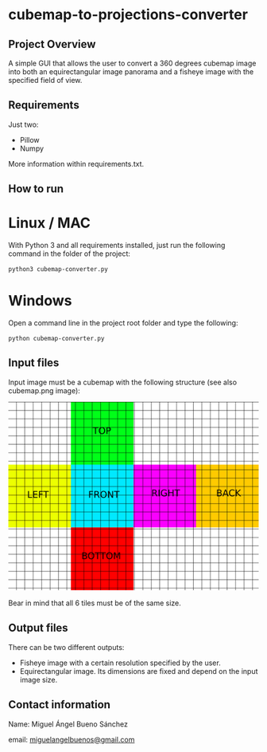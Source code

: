 # cubemap-to-projections-converter

## Project Overview

A simple GUI that allows the user to convert a 360 degrees cubemap image into both an equirectangular image panorama and a fisheye image with the specified field of view. 

## Requirements

Just two:
  - Pillow
  - Numpy

More information within requirements.txt.
  
## How to run

# Linux / MAC

With Python 3 and all requirements installed, just run the following command in the folder of the project:

```
python3 cubemap-converter.py
```

# Windows

Open a command line in the project root folder and type the following:

```
python cubemap-converter.py
```


## Input files

Input image must be a cubemap with the following structure (see also cubemap.png image):

![Alt Text](/cubemap.png)

Bear in mind that all 6 tiles must be of the same size.

## Output files

There can be two different outputs:
  - Fisheye image with a certain resolution specified by the user.
  - Equirectangular image. Its dimensions are fixed and depend on the input image size.

## Contact information

Name: Miguel Ángel Bueno Sánchez

email: miguelangelbuenos@gmail.com
